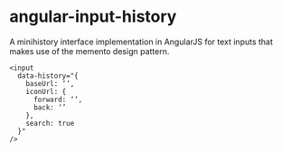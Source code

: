 # angular-input-history

A minihistory interface implementation in AngularJS for text inputs that 
makes use of the memento design pattern.

    <input
      data-history="{
        baseUrl: ‘’,
        iconUrl: {
          forward: ‘’,
          back: ‘’
        },
        search: true
      }"
    />

